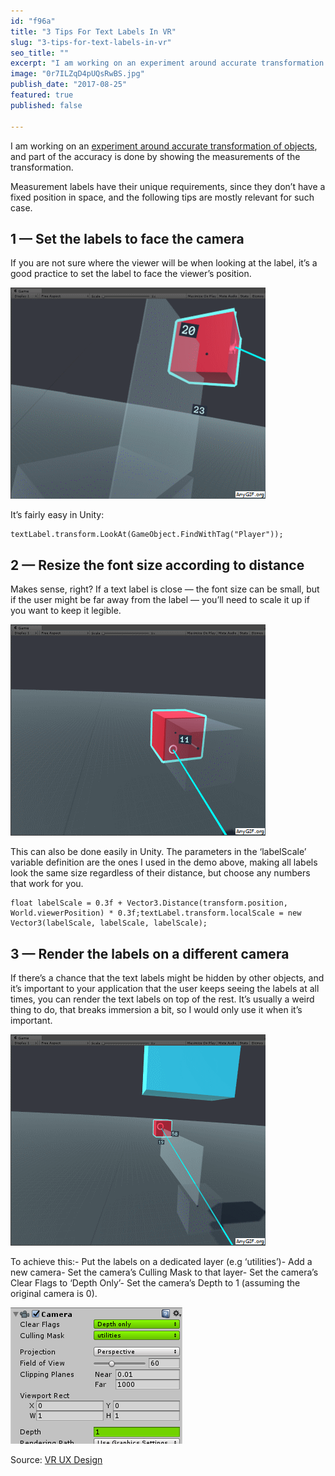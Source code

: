 ```yaml
---  
id: "f96a"  
title: "3 Tips For Text Labels In VR"  
slug: "3-tips-for-text-labels-in-vr"  
seo_title: ""  
excerpt: "I am working on an experiment around accurate transformation of objects, and part of the accuracy is done by showing the measurements of…"  
image: "0r7ILZqD4pUQsRwBS.jpg"  
publish_date: "2017-08-25"  
featured: true  
published: false  
  
---  
```


I am working on an [experiment around accurate transformation of objects](/experiment-accurate-modelling-in-vr-b16cb0395e2b), and part of the accuracy is done by showing the measurements of the transformation.

Measurement labels have their unique requirements, since they don’t have a fixed position in space, and the following tips are mostly relevant for such case.

## 1 — Set the labels to face the camera

If you are not sure where the viewer will be when looking at the label, it’s a good practice to set the label to face the viewer’s position.

![](./1fsSFmSKDEaX8AFPkbEhm8g.gif)

It’s fairly easy in Unity:

```
textLabel.transform.LookAt(GameObject.FindWithTag("Player"));
```

## 2 — Resize the font size according to distance

Makes sense, right? If a text label is close — the font size can be small, but if the user might be far away from the label — you’ll need to scale it up if you want to keep it legible.

![](./1yxzkAHFdrEDtTYxv1YR2hA.gif)

This can also be done easily in Unity. The parameters in the ‘labelScale’ variable definition are the ones I used in the demo above, making all labels look the same size regardless of their distance, but choose any numbers that work for you.

```
float labelScale = 0.3f + Vector3.Distance(transform.position, World.viewerPosition) * 0.3f;textLabel.transform.localScale = new Vector3(labelScale, labelScale, labelScale);
```

## 3 — Render the labels on a different camera

If there’s a chance that the text labels might be hidden by other objects, and it’s important to your application that the user keeps seeing the labels at all times, you can render the text labels on top of the rest. It’s usually a weird thing to do, that breaks immersion a bit, so I would only use it when it’s important.

![](./0ZoQ_i6IV99y_hlBn.gif)

To achieve this:- Put the labels on a dedicated layer (e.g ‘utilities’)- Add a new camera- Set the camera’s Culling Mask to that layer- Set the camera’s Clear Flags to ‘Depth Only’- Set the camera’s Depth to 1 (assuming the original camera is 0).

![](./0bJTgMofBTN2cKXQA.png)

Source: [VR UX Design](http://vrux.design/text-labels-in-vr/)